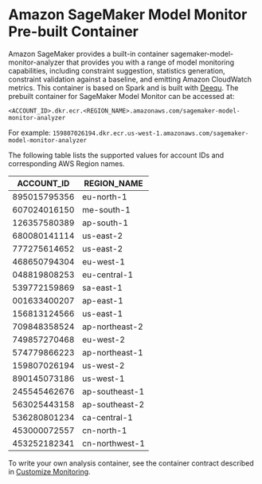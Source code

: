 # Amazon SageMaker Model Monitor Pre\-built Container<a name="model-monitor-pre-built-container"></a>

Amazon SageMaker provides a built\-in container sagemaker\-model\-monitor\-analyzer that provides you with a range of model monitoring capabilities, including constraint suggestion, statistics generation, constraint validation against a baseline, and emitting Amazon CloudWatch metrics\. This container is based on Spark and is built with [Deequ](https://github.com/awslabs/deequ)\. The prebuilt container for SageMaker Model Monitor can be accessed at:

`<ACCOUNT_ID>.dkr.ecr.<REGION_NAME>.amazonaws.com/sagemaker-model-monitor-analyzer`

For example: `159807026194.dkr.ecr.us-west-1.amazonaws.com/sagemaker-model-monitor-analyzer`

The following table lists the supported values for account IDs and corresponding AWS Region names\.


| ACCOUNT\_ID | REGION\_NAME | 
| --- | --- | 
| 895015795356 | eu\-north\-1 | 
| 607024016150 | me\-south\-1 | 
| 126357580389 | ap\-south\-1 | 
| 680080141114 | us\-east\-2 | 
| 777275614652 | us\-east\-2 | 
| 468650794304 | eu\-west\-1 | 
| 048819808253 | eu\-central\-1 | 
| 539772159869 | sa\-east\-1 | 
| 001633400207 | ap\-east\-1 | 
| 156813124566 | us\-east\-1 | 
| 709848358524 | ap\-northeast\-2 | 
| 749857270468 | eu\-west\-2 | 
| 574779866223 | ap\-northeast\-1 | 
| 159807026194 | us\-west\-2 | 
| 890145073186 | us\-west\-1 | 
| 245545462676 | ap\-southeast\-1 | 
| 563025443158 | ap\-southeast\-2 | 
| 536280801234 | ca\-central\-1 | 
| 453000072557 | cn\-north\-1 | 
| 453252182341 | cn\-northwest\-1 | 

To write your own analysis container, see the container contract described in [Customize Monitoring](model-monitor-custom-monitoring-schedules.md)\.